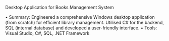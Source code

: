 Desktop Application for Books Management System 

•	Summary: Engineered a comprehensive Windows desktop application (from scratch) for efficient library management. Utilised C# for the backend, SQL (internal database) and developed a user-friendly interface.
•	Tools: Visual Studio, C#, SQL, .NET Framework
